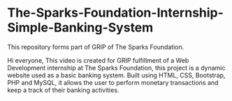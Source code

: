 # The-Sparks-Foundation-Internship-Simple-Banking-System
This repository forms part of GRIP of The Sparks Foundation.

Hi everyone,
This video is created for GRIP fulfillment of a Web Development internship at The Sparks Foundation, this project is a dynamic website used as a basic banking system. Built using HTML, CSS, Bootstrap, PHP and MySQL, it allows the user to perform monetary transactions and keep a track of their banking activities.
